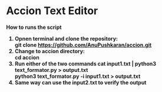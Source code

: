 # Accion Text Editor

<b>How to runs the script<b>
1. Opnen terminal and clone the repository: <br/>
    git clone https://github.com/AnuPushkaran/accion.git <br/>
2. Change to accion directory: <br/>
    cd accion <br/>
3. Run either of the two commands
   cat input1.txt | python3 text_formator.py > output.txt <br/>
   python3 text_formator.py -i input1.txt > output.txt <br/>
4. Same way can use the input2.txt to verify the output

   
   

